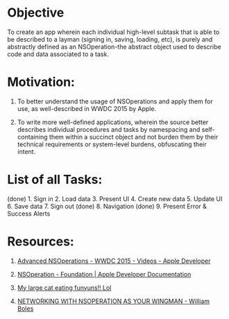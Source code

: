 # Objective

To create an app wherein each individual high-level subtask that is able to be described to a layman (signing in, saving, loading, etc), is purely and abstractly defined as an NSOperation-the abstract object used to describe code and data associated to a task.


# Motivation:

1. To better understand the usage of NSOperations and apply them for use, as well-described in WWDC 2015 by Apple.

2. To write more well-defined applications, wherein the source better describes individual procedures and tasks by namespacing and self-containing them within a succinct object and not burden them by their technical requirements or system-level burdens, obfuscating their intent.


# List of all Tasks:

(done) 1. Sign in
2. Load data
3. Present UI
4. Create new data
5. Update UI
6. Save data
7. Sign out
(done) 8. Navigation
(done) 9. Present Error & Success Alerts


# Resources:


1. [Advanced NSOperations - WWDC 2015 - Videos - Apple Developer](https://developer.apple.com/videos/play/wwdc2015/226/ "Advanced NSOperations - WWDC 2015")

2. [NSOperation - Foundation | Apple Developer Documentation](https://developer.apple.com/documentation/foundation/nsoperation "NSOperation - Apple Developer")

3. [My large cat eating funyuns!! Lol](https://www.youtube.com/watch?v=jF9LSPxBfW0 "My large cat eating funyuns!! Lol") 

4. [NETWORKING WITH NSOPERATION AS YOUR WINGMAN - William Boles](https://williamboles.me/networking-with-nsoperation-as-your-wingman "NETWORKING WITH NSOPERATION AS YOUR WINGMAN")

